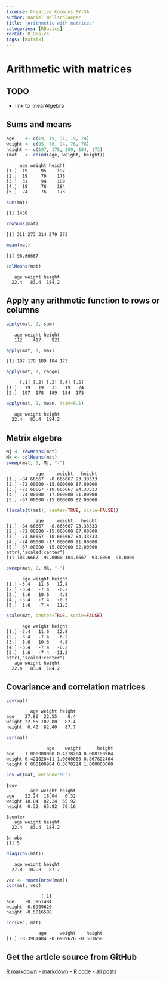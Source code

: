 ```yaml
---
license: Creative Commons BY-SA
author: Daniel Wollschlaeger
title: "Arithmetic with matrices"
categories: [RBasics]
rerCat: R_Basics
tags: [Matrix]
---
```


Arithmetic with matrices
=========================

TODO
-------------------------

 - link to linearAlgebra

Sums and means
-------------------------


```r
age    <- c(19, 19, 31, 19, 24)
weight <- c(95, 76, 94, 76, 76)
height <- c(197, 178, 189, 184, 173)
(mat   <- cbind(age, weight, height))
```

```
     age weight height
[1,]  19     95    197
[2,]  19     76    178
[3,]  31     94    189
[4,]  19     76    184
[5,]  24     76    173
```


```r
sum(mat)
```

```
[1] 1450
```

```r
rowSums(mat)
```

```
[1] 311 273 314 279 273
```

```r
mean(mat)
```

```
[1] 96.66667
```

```r
colMeans(mat)
```

```
   age weight height 
  22.4   83.4  184.2 
```

Apply any arithmetic function to rows or columns
-------------------------


```r
apply(mat, 2, sum)
```

```
   age weight height 
   112    417    921 
```

```r
apply(mat, 1, max)
```

```
[1] 197 178 189 184 173
```

```r
apply(mat, 1, range)
```

```
     [,1] [,2] [,3] [,4] [,5]
[1,]   19   19   31   19   24
[2,]  197  178  189  184  173
```

```r
apply(mat, 2, mean, trim=0.1)
```

```
   age weight height 
  22.4   83.4  184.2 
```

Matrix algebra
-------------------------


```r
Mj <- rowMeans(mat)
Mk <- colMeans(mat)
sweep(mat, 1, Mj, "-")
```

```
           age     weight   height
[1,] -84.66667  -8.666667 93.33333
[2,] -72.00000 -15.000000 87.00000
[3,] -73.66667 -10.666667 84.33333
[4,] -74.00000 -17.000000 91.00000
[5,] -67.00000 -15.000000 82.00000
```

```r
t(scale(t(mat), center=TRUE, scale=FALSE))
```

```
           age     weight   height
[1,] -84.66667  -8.666667 93.33333
[2,] -72.00000 -15.000000 87.00000
[3,] -73.66667 -10.666667 84.33333
[4,] -74.00000 -17.000000 91.00000
[5,] -67.00000 -15.000000 82.00000
attr(,"scaled:center")
[1] 103.6667  91.0000 104.6667  93.0000  91.0000
```

```r
sweep(mat, 2, Mk, "-")
```

```
      age weight height
[1,] -3.4   11.6   12.8
[2,] -3.4   -7.4   -6.2
[3,]  8.6   10.6    4.8
[4,] -3.4   -7.4   -0.2
[5,]  1.6   -7.4  -11.2
```

```r
scale(mat, center=TRUE, scale=FALSE)
```

```
      age weight height
[1,] -3.4   11.6   12.8
[2,] -3.4   -7.4   -6.2
[3,]  8.6   10.6    4.8
[4,] -3.4   -7.4   -0.2
[5,]  1.6   -7.4  -11.2
attr(,"scaled:center")
   age weight height 
  22.4   83.4  184.2 
```

Covariance and correlation matrices
-------------------------


```r
cov(mat)
```

```
         age weight height
age    27.80  22.55    0.4
weight 22.55 102.80   82.4
height  0.40  82.40   87.7
```

```r
cor(mat)
```

```
               age    weight      height
age    1.000000000 0.4218204 0.008100984
weight 0.421820411 1.0000000 0.867822404
height 0.008100984 0.8678224 1.000000000
```

```r
cov.wt(mat, method="ML")
```

```
$cov
         age weight height
age    22.24  18.04   0.32
weight 18.04  82.24  65.92
height  0.32  65.92  70.16

$center
   age weight height 
  22.4   83.4  184.2 

$n.obs
[1] 5
```

```r
diag(cov(mat))
```

```
   age weight height 
  27.8  102.8   87.7 
```


```r
vec <- rnorm(nrow(mat))
cor(mat, vec)
```

```
             [,1]
age    -0.3961484
weight -0.6909626
height -0.5016580
```

```r
cor(vec, mat)
```

```
            age     weight    height
[1,] -0.3961484 -0.6909626 -0.501658
```

Get the article source from GitHub
----------------------------------------------

[R markdown](https://github.com/dwoll/RExRepos/raw/master/Rmd/matrixArithmetic.Rmd) - [markdown](https://github.com/dwoll/RExRepos/raw/master/md/matrixArithmetic.md) - [R code](https://github.com/dwoll/RExRepos/raw/master/R/matrixArithmetic.R) - [all posts](https://github.com/dwoll/RExRepos/)
